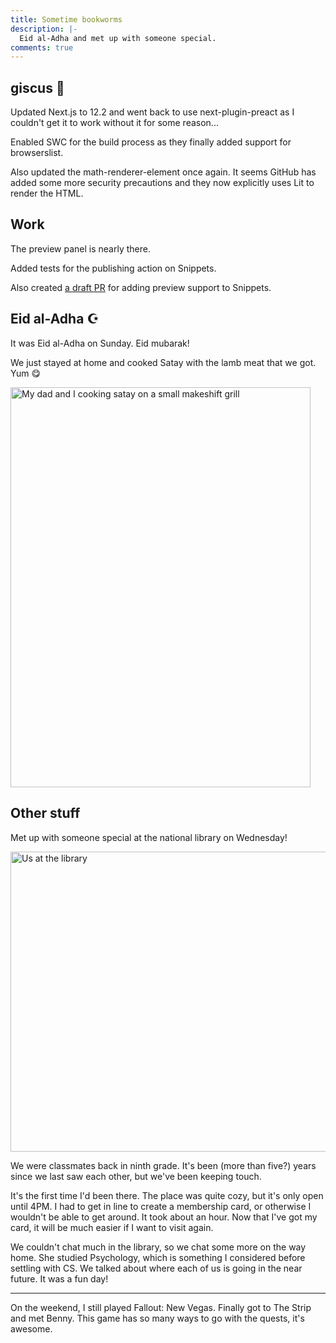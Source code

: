 ```yaml
---
title: Sometime bookworms
description: |-
  Eid al-Adha and met up with someone special.
comments: true
---
```


## giscus 💎

Updated Next.js to 12.2 and went back to use next-plugin-preact as I couldn't
get it to work without it for some reason...

Enabled SWC for the build process as they finally added support for
browserslist.

Also updated the math-renderer-element once again. It seems GitHub has added
some more security precautions and they now explicitly uses Lit to render the
HTML.

## Work

The preview panel is nearly there.

Added tests for the publishing action on Snippets.

Also created [a draft PR][snippet-preview] for adding preview support to Snippets.

## Eid al-Adha ☪️

It was Eid al-Adha on Sunday. Eid mubarak!

We just stayed at home and cooked Satay with the lamb meat that we got. Yum 😋

<img
  class="max-w-sm"
  src="https://cdn.laymonage.com/personal/img/eidaladha_10722.jpg"
  alt="My dad and I cooking satay on a small makeshift grill"
  title="My dad and I cooking satay on a small makeshift grill"
  width="480"
  height="640" />

## Other stuff

Met up with someone special at the national library on Wednesday!

<img
  class="max-w-sm"
  src="https://cdn.laymonage.com/personal/img/gnu_6722.jpg"
  alt="Us at the library"
  title="Us at the library"
  width="640"
  height="480" />

We were classmates back in ninth grade. It's been (more than five?) years since
we last saw each other, but we've been keeping touch.

It's the first time I'd been there. The place was quite cozy, but it's only open
until 4PM. I had to get in line to create a membership card, or otherwise I
wouldn't be able to get around. It took about an hour. Now that I've got my
card, it will be much easier if I want to visit again.

We couldn't chat much in the library, so we chat some more on the way home. She
studied Psychology, which is something I considered before settling with CS. We
talked about where each of us is going in the near future. It was a fun day!

---

On the weekend, I still played Fallout: New Vegas. Finally got to The Strip and
met Benny. This game has so many ways to go with the quests, it's awesome.

[snippet-preview]: https://github.com/wagtail/wagtail/pull/8808
